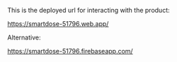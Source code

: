 This is the deployed url for interacting with the product:

https://smartdose-51796.web.app/

Alternative:

https://smartdose-51796.firebaseapp.com/
